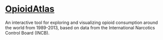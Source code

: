 # [OpioidAtlas](https://krisrs1128.github.io/OpioidAtlas)
An interactive tool for exploring and visualizing opioid consumption around the world from 1989-2013, based on data from the International Narcotics Control Board (INCB).
